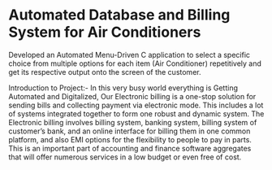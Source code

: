 # Automated Database and Billing System for Air Conditioners
Developed an Automated Menu-Driven C application to select a specific choice from multiple options for each item (Air Conditioner) repetitively and get its respective output onto the screen of the customer.

Introduction to Project:-
In this very busy world everything is Getting Automated and Digitalized, Our Electronic billing is a one-stop solution for sending bills and collecting payment via electronic mode. This includes a lot of systems integrated together to form one robust and dynamic system. The Electronic billing involves billing system, banking system, billing system of customer’s bank, and an online interface for billing them in one common platform, and also EMI options for the flexibility to people to pay in parts. This is an important part of accounting and finance software aggregates that will offer numerous services in a low budget or even free of cost.
